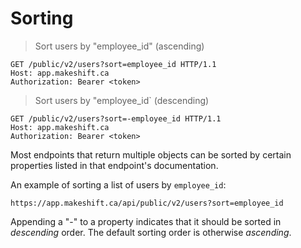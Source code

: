# Sorting

> Sort users by "employee_id" (ascending)

```http
GET /public/v2/users?sort=employee_id HTTP/1.1
Host: app.makeshift.ca
Authorization: Bearer <token>
```

> Sort users by "employee_id` (descending)

```http
GET /public/v2/users?sort=-employee_id HTTP/1.1
Host: app.makeshift.ca
Authorization: Bearer <token>
```

Most endpoints that return multiple objects can be sorted by certain properties listed in that endpoint's documentation.

An example of sorting a list of users by `employee_id`:

`https://app.makeshift.ca/api/public/v2/users?sort=employee_id`

Appending a "-" to a property indicates that it should be sorted in _descending_ order. The default sorting order is otherwise _ascending_.
